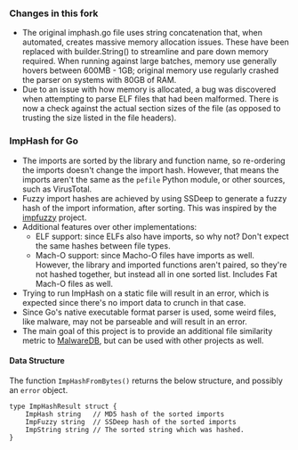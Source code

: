 ### Changes in this fork

* The original imphash.go file uses string concatenation that, when automated, creates massive memory allocation issues. These have been replaced with builder.String() to streamline and pare down memory required. When running against large batches, memory use generally hovers between 600MB - 1GB; original memory use regularly crashed the parser on systems with 80GB of RAM.
* Due to an issue with how memory is allocated, a bug was discovered when attempting to parse ELF files that had been malformed. There is now a check against the actual section sizes of the file (as opposed to trusting the size listed in the file headers).

### ImpHash for Go

* The imports are sorted by the library and function name, so re-ordering the imports doesn't change the import hash. However, that means the imports aren't the same as the `pefile` Python module, or other sources, such as VirusTotal.
* Fuzzy import hashes are achieved by using SSDeep to generate a fuzzy hash of the import information, after sorting. This was inspired by the [impfuzzy](https://github.com/JPCERTCC/impfuzzy) project.
* Additional features over other implementations:
  * ELF support: since ELFs also have imports, so why not? Don't expect the same hashes between file types.
  * Mach-O support: since Macho-O files have imports as well. However, the library and imported functions aren't paired, so they're not hashed together, but instead all in one sorted list. Includes Fat Mach-O files as well.
* Trying to run ImpHash on a static file will result in an error, which is expected since there's no import data to crunch in that case.
* Since Go's native executable format parser is used, some weird files, like malware, may not be parseable and will result in an error.
* The main goal of this project is to provide an additional file similarity metric to [MalwareDB](https://github.com/malwaredb), but can be used with other projects as well.

#### Data Structure
The function `ImpHashFromBytes()` returns the below structure, and possibly an `error` object.

    type ImpHashResult struct {
	    ImpHash string   // MD5 hash of the sorted imports
	    ImpFuzzy string  // SSDeep hash of the sorted imports
	    ImpString string // The sorted string which was hashed.
    }
